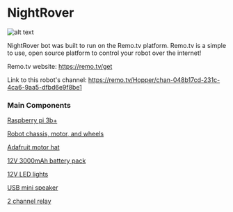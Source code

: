 # NightRover


![alt text](https://i.imgur.com/dsGSEJu.jpg?1 "Logo Title Text 1")



NightRover bot was built to run on the Remo.tv platform. Remo.tv is a simple to use, open source platform to control your robot over the internet!



Remo.tv website: https://remo.tv/get

Link to this robot's channel: https://remo.tv/Hopper/chan-048b17cd-231c-4ca6-9aa5-dfbd6e9f8be1




### Main Components

[Raspberry pi 3b+](https://www.microcenter.com/product/601561/raspberry-pi-3-model-b)

[Robot chassis, motor, and wheels](https://www.microcenter.com/product/476372/velleman-2-wheel-drive-motor-chassis-robotics-kit) 

[Adafruit motor hat](https://www.adafruit.com/product/2348)

[12V 3000mAh battery pack](https://www.amazon.com/gp/product/B01M7Z9Z1N/ref=ppx_yo_dt_b_asin_title_o05_s01?ie=UTF8&psc=1)

[12V LED lights](https://www.amazon.com/gp/product/B07CVCSY2M/ref=ppx_yo_dt_b_asin_title_o02_s00?ie=UTF8&psc=1)

[USB mini speaker](https://www.amazon.com/gp/product/B075M7FHM1/ref=ppx_yo_dt_b_asin_title_o05_s00?ie=UTF8&psc=1)

[2 channel relay](https://www.amazon.com/gp/product/B072BY3KJF/ref=ppx_yo_dt_b_asin_title_o04_s00?ie=UTF8&psc=1) 

